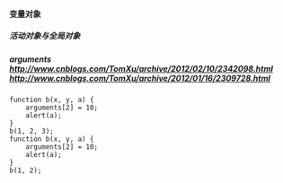 #### 变量对象
##### 活动对象与全局对象
##### arguments http://www.cnblogs.com/TomXu/archive/2012/02/10/2342098.html http://www.cnblogs.com/TomXu/archive/2012/01/16/2309728.html
```
function b(x, y, a) {
    arguments[2] = 10;
    alert(a);
}
b(1, 2, 3);
function b(x, y, a) {
    arguments[2] = 10;
    alert(a);
}
b(1, 2);
```


